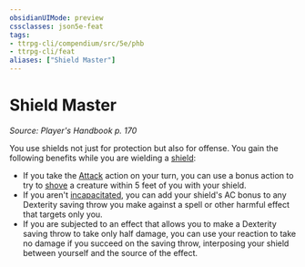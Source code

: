 ```yaml
---
obsidianUIMode: preview
cssclasses: json5e-feat
tags:
- ttrpg-cli/compendium/src/5e/phb
- ttrpg-cli/feat
aliases: ["Shield Master"]
---
```

# Shield Master
*Source: Player's Handbook p. 170*  

You use shields not just for protection but also for offense. You gain the following benefits while you are wielding a [shield](3-Mechanics/CLI/items/shield.md):

- If you take the [Attack](3-Mechanics/CLI/rules/actions.md#Attack) action on your turn, you can use a bonus action to try to [shove](3-Mechanics/CLI/rules/actions.md#Shove) a creature within 5 feet of you with your shield.  
- If you aren't [incapacitated](3-Mechanics/CLI/rules/conditions.md#Incapacitated), you can add your shield's AC bonus to any Dexterity saving throw you make against a spell or other harmful effect that targets only you.  
- If you are subjected to an effect that allows you to make a Dexterity saving throw to take only half damage, you can use your reaction to take no damage if you succeed on the saving throw, interposing your shield between yourself and the source of the effect.